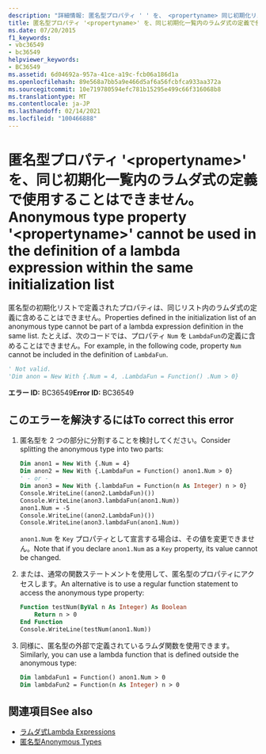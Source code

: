 ```yaml
---
description: "詳細情報: 匿名型プロパティ ' ' を、 <propertyname> 同じ初期化リスト内のラムダ式の定義で使用することはできません"
title: 匿名型プロパティ '<propertyname>' を、同じ初期化一覧内のラムダ式の定義で使用することはできません。
ms.date: 07/20/2015
f1_keywords:
- vbc36549
- bc36549
helpviewer_keywords:
- BC36549
ms.assetid: 6d04692a-957a-41ce-a19c-fcb06a186d1a
ms.openlocfilehash: 89e568a7bb5a9e466d5af6a56fcbfca933aa372a
ms.sourcegitcommit: 10e719780594efc781b15295e499c66f316068b8
ms.translationtype: MT
ms.contentlocale: ja-JP
ms.lasthandoff: 02/14/2021
ms.locfileid: "100466888"
---
```

# <a name="anonymous-type-property-propertyname-cannot-be-used-in-the-definition-of-a-lambda-expression-within-the-same-initialization-list"></a><span data-ttu-id="8461d-103">匿名型プロパティ '\<propertyname>' を、同じ初期化一覧内のラムダ式の定義で使用することはできません。</span><span class="sxs-lookup"><span data-stu-id="8461d-103">Anonymous type property '\<propertyname>' cannot be used in the definition of a lambda expression within the same initialization list</span></span>

<span data-ttu-id="8461d-104">匿名型の初期化リストで定義されたプロパティは、同じリスト内のラムダ式の定義に含めることはできません。</span><span class="sxs-lookup"><span data-stu-id="8461d-104">Properties defined in the initialization list of an anonymous type cannot be part of a lambda expression definition in the same list.</span></span> <span data-ttu-id="8461d-105">たとえば、次のコードでは、プロパティ `Num` を `LambdaFun`の定義に含めることはできません。</span><span class="sxs-lookup"><span data-stu-id="8461d-105">For example, in the following code, property `Num` cannot be included in the definition of `LambdaFun`.</span></span>

```vb
' Not valid.
'Dim anon = New With {.Num = 4, .LambdaFun = Function() .Num > 0}
```

<span data-ttu-id="8461d-106">**エラー ID:** BC36549</span><span class="sxs-lookup"><span data-stu-id="8461d-106">**Error ID:** BC36549</span></span>

## <a name="to-correct-this-error"></a><span data-ttu-id="8461d-107">このエラーを解決するには</span><span class="sxs-lookup"><span data-stu-id="8461d-107">To correct this error</span></span>

1. <span data-ttu-id="8461d-108">匿名型を 2 つの部分に分割することを検討してください。</span><span class="sxs-lookup"><span data-stu-id="8461d-108">Consider splitting the anonymous type into two parts:</span></span>

    ```vb
    Dim anon1 = New With {.Num = 4}
    Dim anon2 = New With {.LambdaFun = Function() anon1.Num > 0}
    ' - or -
    Dim anon3 = New With {.lambdaFun = Function(n As Integer) n > 0}
    Console.WriteLine((anon2.LambdaFun)())
    Console.WriteLine(anon3.lambdaFun(anon1.Num))
    anon1.Num = -5
    Console.WriteLine((anon2.LambdaFun)())
    Console.WriteLine(anon3.lambdaFun(anon1.Num))
    ```

    <span data-ttu-id="8461d-109">`anon1.Num` を `Key` プロパティとして宣言する場合は、その値を変更できません。</span><span class="sxs-lookup"><span data-stu-id="8461d-109">Note that if you declare `anon1.Num` as a `Key` property, its value cannot be changed.</span></span>

2. <span data-ttu-id="8461d-110">または、通常の関数ステートメントを使用して、匿名型のプロパティにアクセスします。</span><span class="sxs-lookup"><span data-stu-id="8461d-110">An alternative is to use a regular function statement to access the anonymous type property:</span></span>

    ```vb
    Function testNum(ByVal n As Integer) As Boolean
        Return n > 0
    End Function
    Console.WriteLine(testNum(anon1.Num))
    ```

3. <span data-ttu-id="8461d-111">同様に、匿名型の外部で定義されているラムダ関数を使用できます。</span><span class="sxs-lookup"><span data-stu-id="8461d-111">Similarly, you can use a lambda function that is defined outside the anonymous type:</span></span>

    ```vb
    Dim lambdaFun1 = Function() anon1.Num > 0
    Dim lambdaFun2 = Function(n As Integer) n > 0
    ```

## <a name="see-also"></a><span data-ttu-id="8461d-112">関連項目</span><span class="sxs-lookup"><span data-stu-id="8461d-112">See also</span></span>

- [<span data-ttu-id="8461d-113">ラムダ式</span><span class="sxs-lookup"><span data-stu-id="8461d-113">Lambda Expressions</span></span>](../programming-guide/language-features/procedures/lambda-expressions.md)
- [<span data-ttu-id="8461d-114">匿名型</span><span class="sxs-lookup"><span data-stu-id="8461d-114">Anonymous Types</span></span>](../programming-guide/language-features/objects-and-classes/anonymous-types.md)
